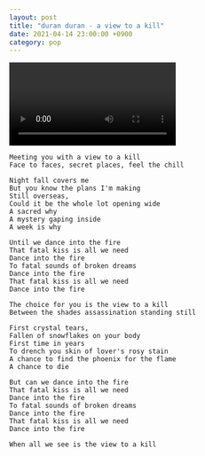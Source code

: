 ```yaml
---
layout: post
title: "duran duran - a view to a kill"
date: 2021-04-14 23:00:00 +0900
category: pop
---
```


<div class="video-container">
    <video id="player" class="video-js vjs-default-skin vjs-big-play-centered" data-json="/public/json/pop/duran duran - a view to a kill.json"></video>
</div>

```
Meeting you with a view to a kill
Face to faces, secret places, feel the chill

Night fall covers me
But you know the plans I'm making
Still overseas,
Could it be the whole lot opening wide
A sacred why
A mystery gaping inside
A week is why

Until we dance into the fire
That fatal kiss is all we need
Dance into the fire
To fatal sounds of broken dreams
Dance into the fire
That fatal kiss is all we need
Dance into the fire

The choice for you is the view to a kill
Between the shades assassination standing still

First crystal tears,
Fallen of snowflakes on your body
First time in years
To drench you skin of lover's rosy stain
A chance to find the phoenix for the flame
A chance to die

But can we dance into the fire
That fatal kiss is all we need
Dance into the fire
To fatal sounds of broken dreams
Dance into the fire
That fatal kiss is all we need
Dance into the fire

When all we see is the view to a kill
```